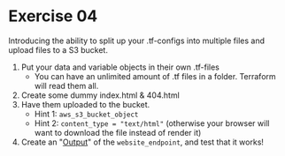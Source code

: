 # Exercise 04

Introducing the ability to split up your .tf-configs into multiple files and upload files to a S3 bucket.

1. Put your data and variable objects in their own .tf-files
    * You can have an unlimited amount of .tf files in a folder. Terraform will read them all.
2. Create some dummy index.html & 404.html
3. Have them uploaded to the bucket.
    * Hint 1: `aws_s3_bucket_object`
    * Hint 2: `content_type = "text/html"` (otherwise your browser will want to download the file instead of render it)
 4. Create an "[Output](https://www.terraform.io/intro/getting-started/outputs.html)" of the `website_endpoint`, and test that it works!

